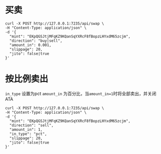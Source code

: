 # 买卖
```
curl -X POST http://127.0.0.1:7235/api/swap \
-H "Content-Type: application/json" \
-d '{
  "mint": "EKpQGSJtjMFqKZ9KQanSqYXRcF8fBopzLHYxdM65zcjm",
  "direction": "buy|sell",
  "amount_in": 0.001,
  "slippage": 20,
  "jito": false|true
}'
```

# 按比例卖出
`in_type` 设置为pct
`amount_in` 为百分比，当`amount_in=1`时将全部卖出，并关闭ATA
```
curl -X POST http://127.0.0.1:7235/api/swap \
-H "Content-Type: application/json" \
-d '{
  "mint": "EKpQGSJtjMFqKZ9KQanSqYXRcF8fBopzLHYxdM65zcjm",
  "direction": "sell",
  "amount_in": 1,
  "in_type": "pct",
  "slippage": 20,
  "jito": false|true
}'
```
